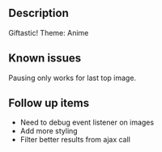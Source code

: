 ## Description 

Giftastic!
Theme: Anime


## Known issues

Pausing only works for last top image. 

## Follow up items

- Need to debug event listener on images
- Add more styling
- Filter better results from ajax call 
